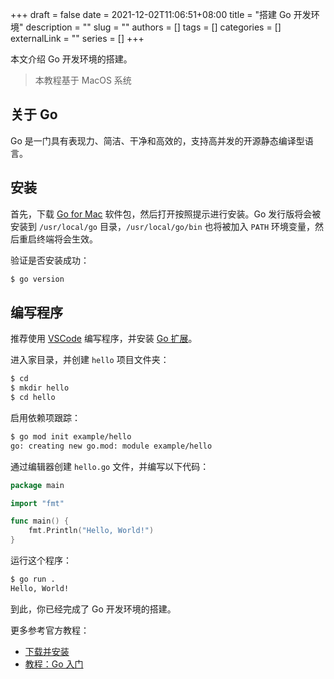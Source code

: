 +++ 
draft = false
date = 2021-12-02T11:06:51+08:00
title = "搭建 Go 开发环境"
description = ""
slug = ""
authors = []
tags = []
categories = []
externalLink = ""
series = []
+++

本文介绍 Go 开发环境的搭建。

> 本教程基于 MacOS 系统

## 关于 Go

Go 是一门具有表现力、简洁、干净和高效的，支持高并发的开源静态编译型语言。

## 安装

首先，下载 [Go for Mac](https://go.dev/dl/) 软件包，然后打开按照提示进行安装。Go 发行版将会被安装到 `/usr/local/go` 目录，`/usr/local/go/bin` 也将被加入 `PATH` 环境变量，然后重启终端将会生效。

验证是否安装成功：

```bash
$ go version
```

## 编写程序

推荐使用 [VSCode](https://code.visualstudio.com/) 编写程序，并安装 [Go 扩展](https://marketplace.visualstudio.com/items?itemName=golang.go)。

进入家目录，并创建 `hello` 项目文件夹：

```bash
$ cd
$ mkdir hello
$ cd hello
```

启用依赖项跟踪：

```bash
$ go mod init example/hello
go: creating new go.mod: module example/hello
```

通过编辑器创建 `hello.go` 文件，并编写以下代码：

```go
package main

import "fmt"

func main() {
    fmt.Println("Hello, World!")
}
```

运行这个程序：

```bash
$ go run .
Hello, World!
```

到此，你已经完成了 Go 开发环境的搭建。

更多参考官方教程：

* [下载并安装](https://go.dev/doc/install)
* [教程：Go 入门](https://go.dev/doc/tutorial/getting-started)